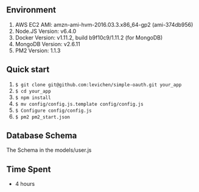 ## Environment

1. AWS EC2 AMI: amzn-ami-hvm-2016.03.3.x86_64-gp2 (ami-374db956)
2. Node.JS Version: v6.4.0 
3. Docker Version: v1.11.2, build b9f10c9/1.11.2 (for MongoDB)
4. MongoDB Version: v2.6.11
5. PM2 Version: 1.1.3

## Quick start

1. `$ git clone git@github.com:levichen/simple-oauth.git your_app`
2. `$ cd your_app`
3. `$ npm install`
4. `$ mv config/config.js.template config/config.js`
5. `$ Configure config/config.js`
4. `$ pm2 pm2_start.json`

## Database Schema

The Schema in the models/user.js

## Time Spent
* 4 hours
